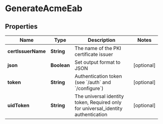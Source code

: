 

# GenerateAcmeEab


## Properties

| Name | Type | Description | Notes |
|------------ | ------------- | ------------- | -------------|
|**certIssuerName** | **String** | The name of the PKI certificate issuer |  |
|**json** | **Boolean** | Set output format to JSON |  [optional] |
|**token** | **String** | Authentication token (see &#x60;/auth&#x60; and &#x60;/configure&#x60;) |  [optional] |
|**uidToken** | **String** | The universal identity token, Required only for universal_identity authentication |  [optional] |



